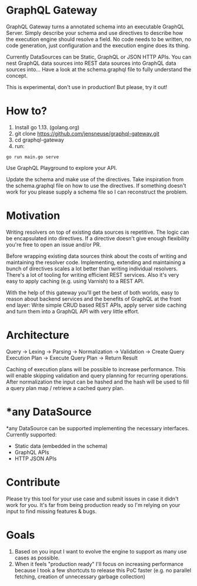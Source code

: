# GraphQL Gateway

GraphQL Gateway turns a annotated schema into an executable GraphQL Server.
Simply describe your schema and use directives to describe how the execution engine should resolve a field.
No code needs to be written, no code generation, just configuration and the execution engine does its thing.

Currently DataSources can be Static, GraphQL or JSON HTTP APIs.
You can nest GraphQL data sources into REST data sources into GraphQL data sources into...
Have a look at the schema.graphql file to fully understand the concept.

This is experimental, don't use in production! But please, try it out!

# How to?

1. Install go 1.13. (golang.org)
2. git clone https://github.com/jensneuse/graphql-gateway.git
3. cd graphql-gateway
4. run:

```shell script
go run main.go serve
```

Use GraphQL Playground to explore your API.

Update the schema and make use of the directives.
Take inspiration from the schema.graphql file on how to use the directives.
If something doesn't work for you please supply a schema file so I can reconstruct the problem.

# Motivation

Writing resolvers on top of existing data sources is repetitive.
The logic can be encapsulated into directives.
If a directive doesn't give enough flexibility you're free to open an issue and/or PR.

Before wrapping existing data sources think about the costs of writing and maintaining the resolver code.
Implementing, extending and maintaining a bunch of directives scales a lot better than writing individual resolvers.
There's a lot of tooling for writing efficient REST services. Also it's very easy to apply caching (e.g. using Varnish) to a REST API.

With the help of this gateway you'll get the best of both worlds, easy to reason about backend services and the benefits of GraphQL at the front end layer:
Write simple CRUD based REST APIs, apply server side caching and turn them into a GraphQL API with very little effort.

# Architecture

Query -> Lexing -> Parsing -> Normalization -> Validation -> Create Query Execution Plan -> Execute Query Plan -> Return Result

Caching of execution plans will be possible to increase performance.
This will enable skipping validation and query planning for recurring operations.
After normalization the input can be hashed and the hash will be used to fill a query plan map / retrieve a cached query plan.

# *any DataSource

*any DataSource can be supported implementing the necessary interfaces.
Currently supported:
- Static data (embedded in the schema) 
- GraphQL APIs
- HTTP JSON APIs

# Contribute

Please try this tool for your use case and submit issues in case it didn't work for you.
It's far from being production ready so I'm relying on your input to find missing features & bugs.

# Goals

1. Based on you input I want to evolve the engine to support as many use cases as possible.
2. When it feels "production ready" I'll focus on increasing performance because I took a few shortcuts to release this PoC faster (e.g. no parallel fetching, creation of unnecessary garbage collection)
